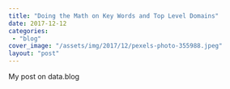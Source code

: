 ```yaml
---
title: "Doing the Math on Key Words and Top Level Domains"
date: 2017-12-12
categories: 
 - "blog"
cover_image: "/assets/img/2017/12/pexels-photo-355988.jpeg"
layout: "post"
---
```


My post on data.blog
